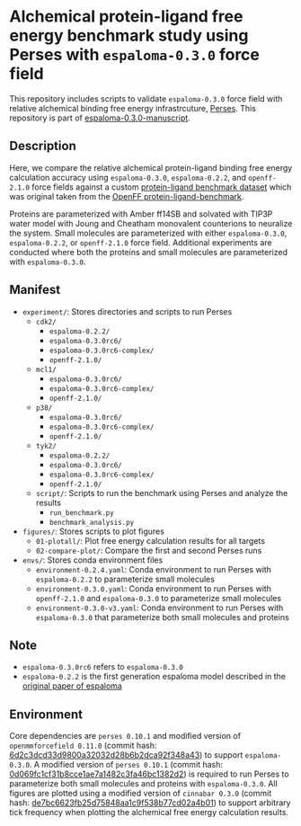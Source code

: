 # Alchemical protein-ligand free energy benchmark study using Perses with `espaloma-0.3.0` force field
This repository includes scripts to validate `espaloma-0.3.0` force field with relative alchemical binding free energy infrastrcuture, [Perses](https://github.com/choderalab/perses). This repository is part of [espaloma-0.3.0-manuscript](https://github.com/choderalab/espaloma-0.3.0-manuscript).

## Description
Here, we compare the relative alchemical protein-ligand binding free energy calculation accuracy using `espaloma-0.3.0`, `espaloma-0.2.2`, and `openff-2.1.0` force fields against a custom [protein-ligand benchmark dataset](https://github.com/kntkb/protein-ligand-benchmark-custom) which was original taken from the [OpenFF protein-ligand-benchmark](https://github.com/openforcefield/protein-ligand-benchmark). 

Proteins are parameterized with Amber ff14SB and solvated with TIP3P water model with Joung and Cheatham monovalent counterions to neuralize the system. Small molecules are parameterized with either `espaloma-0.3.0`, `espaloma-0.2.2`, or `openff-2.1.0` force field. Additional experiments are conducted where both the proteins and small molecules are parameterized with `espaloma-0.3.0`.


## Manifest
- `experiment/`: Stores directories and scripts to run Perses
    - `cdk2/`
        - `espaloma-0.2.2/`
        - `espaloma-0.3.0rc6/`
        - `espaloma-0.3.0rc6-complex/`
        - `openff-2.1.0/`
    - `mcl1/`
        - `espaloma-0.3.0rc6/`
        - `espaloma-0.3.0rc6-complex/`
        - `openff-2.1.0/`
    - `p38/`
        - `espaloma-0.3.0rc6/`
        - `espaloma-0.3.0rc6-complex/`
        - `openff-2.1.0/`
    - `tyk2/`
        - `espaloma-0.2.2/`
        - `espaloma-0.3.0rc6/`
        - `espaloma-0.3.0rc6-complex/`
        - `openff-2.1.0/`
    - `script/`: Scripts to run the benchmark using Perses and analyze the results
        - `run_benchmark.py`
        - `benchmark_analysis.py`
- `figures/`: Stores scripts to plot figures
    - `01-plotall/`: Plot free energy calculation results for all targets
    - `02-compare-plot/`: Compare the first and second Perses runs
- `envs/`: Stores conda environment files
    - `environment-0.2.4.yaml`: Conda environment to run Perses with `espaloma-0.2.2` to parameterize small molecules
    - `environment-0.3.0.yaml`: Conda environment to run Perses with `openff-2.1.0` and `espaloma-0.3.0` to parameterize small molecules
    - `environment-0.3.0-v3.yaml`: Conda environment to run Perses with `espaloma-0.3.0` that parameterize both small molecules and proteins

## Note
- `espaloma-0.3.0rc6` refers to `espaloma-0.3.0`
- `espaloma-0.2.2` is the first generation espaloma model described in the [original paper of espaloma](https://pubs.rsc.org/en/content/articlelanding/2022/sc/d2sc02739a)

## Environment
Core dependencies are `perses 0.10.1` and modified version of `openmmforcefield 0.11.0` (commit hash: [6d2c3dcd33d9800a32032d28b6b2dca92f348a43](https://github.com/kntkb/openmmforcefields/tree/6d2c3dcd33d9800a32032d28b6b2dca92f348a43)) to support `espaloma-0.3.0`. A modified version of `perses 0.10.1` (commit hash: [0d069fc1cf31b8cce1ae7a1482c3fa46bc1382d2](https://github.com/kntkb/perses/tree/0d069fc1cf31b8cce1ae7a1482c3fa46bc1382d2)) is required to run Perses to parameterize both small molecules and proteins with `espaloma-0.3.0`.
All figures are plotted using a modified version of `cinnabar 0.3.0` (commit hash: [de7bc6623fb25d75848aa1c9f538b77cd02a4b01](https://github.com/kntkb/cinnabar/tree/de7bc6623fb25d75848aa1c9f538b77cd02a4b01)) to support arbitrary tick frequency when plotting the alchemical free energy calculation results.